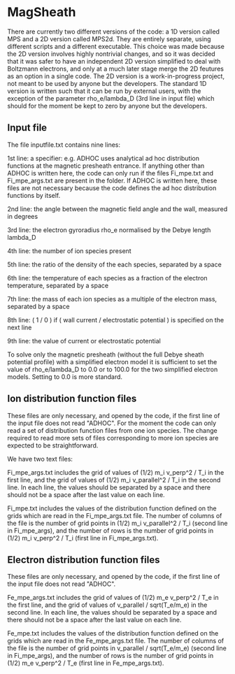 # MagSheath

There are currently two different versions of the code: a 1D version called MPS and a 2D version called MPS2d. They are entirely separate, using different scripts and a different executable. This choice was made because the 2D version involves highly nontrivial changes, and so it was decided that it was safer to have an independent 2D version simplified to deal with Boltzmann electrons, and only at a much later stage merge the 2D feutures as an option in a single code. The 2D version is a work-in-progress project, not meant to be used by anyone but the developers. The standard 1D version is written such that it can be run by external users, with the exception of the parameter rho_e/lambda_D (3rd line in input file) which should for the moment be kept to zero by anyone but the developers.

## Input file

The file inputfile.txt contains nine lines:

1st line: a specifier: e.g. ADHOC uses analytical ad hoc distribution functions at the magnetic presheath entrance. If anything other than ADHOC is written here, the code can only run if the files Fi_mpe.txt and Fi_mpe_args.txt are present in the folder. If ADHOC is written here, these files are not necessary because the code defines the ad hoc distribution functions by itself.

2nd line: the angle between the magnetic field angle and the wall, measured in degrees

3rd line: the electron gyroradius rho_e normalised by the Debye length lambda_D

4th line: the number of ion species present

5th line: the ratio of the density of the each species, separated by a space

6th line: the temperature of each species as a fraction of the electron temperature, separated by a space

7th line: the mass of each ion species as a multiple of the electron mass, separated by a space

8th line: ( 1 / 0 ) if ( wall current / electrostatic potential ) is specified on the next line

9th line: the value of current or electrostatic potential

To solve only the magnetic presheath (without the full Debye sheath potential profile) with a simplified electron model it is sufficient to set the value of rho_e/lambda_D to 0.0 or to 100.0 for the two simplified electron models. Setting to 0.0 is more standard.

## Ion distribution function files

These files are only necessary, and opened by the code, if the first line of the input file does not read "ADHOC". For the moment the code can only read a set of distribution function files from one ion species. The change required to read more sets of files corresponding to more ion species are expected to be straightforward.

We have two text files:

Fi_mpe_args.txt includes the grid of values of (1/2) m_i v_perp^2 / T_i in the first line, and the grid of values of (1/2) m_i v_parallel^2 / T_i in the second line. In each line, the values should be separated by a space and there should not be a space after the last value on each line.

Fi_mpe.txt includes the values of the distribution function defined on the grids which are read in the Fi_mpe_args.txt file. The number of columns of the file is the number of grid points in (1/2) m_i v_parallel^2 / T_i (second line in Fi_mpe_args), and the number of rows is the number of grid points in (1/2) m_i v_perp^2 / T_i (first line in Fi_mpe_args.txt).

## Electron distribution function files

These files are only necessary, and opened by the code, if the first line of the input file does not read "ADHOC". 

Fe_mpe_args.txt includes the grid of values of (1/2) m_e v_perp^2 / T_e in the first line, and the grid of values of v_parallel / sqrt(T_e/m_e) in the second line. In each line, the values should be separated by a space and there should not be a space after the last value on each line.

Fe_mpe.txt includes the values of the distribution function defined on the grids which are read in the Fe_mpe_args.txt file. The number of columns of the file is the number of grid points in v_parallel / sqrt(T_e/m_e) (second line in Fi_mpe_args), and the number of rows is the number of grid points in (1/2) m_e v_perp^2 / T_e (first line in Fe_mpe_args.txt).

